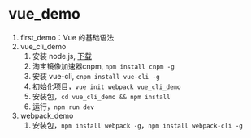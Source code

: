 # vue_demo

1. first_demo：Vue 的基础语法
2. vue_cli_demo
    1. 安装 node.js, [下载](http://nodejs.cn/download/)
    2. 淘宝镜像加速器cnpm, `npm install cnpm -g`
    3. 安装 vue-cli, `cnpm install vue-cli -g`
    4. 初始化项目，`vue init webpack vue_cli_demo`
    5. 安装包，`cd vue_cli_demo && npm install`
    6. 运行，`npm run dev`
3. webpack_demo
    1. 安装包，`npm install webpack -g`，`npm install webpack-cli -g`
